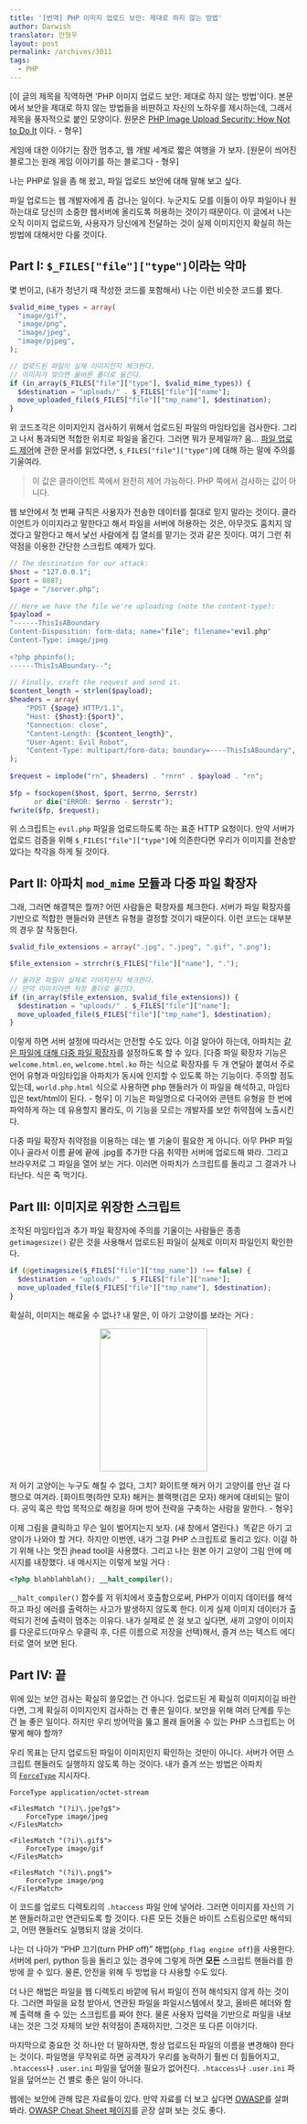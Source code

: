 ```yaml
---
title: '[번역] PHP 이미지 업로드 보안: 제대로 하지 않는 방법'
author: Darwish
translator: 안형우
layout: post
permalink: /archives/3011
tags:
  - PHP
---
```

[이 글의 제목을 직역하면 'PHP 이미지 업로드 보안: 제대로 하지 않는 방법'이다. 본문에서 보안을 제대로 하지 않는 방법들을 비판하고 자신의 노하우를 제시하는데, 그래서 제목을 풍자적으로 붙인 모양이다. 원문은 [PHP Image Upload Security: How Not to Do It][1] 이다. - 형우]

게임에 대한 이야기는 잠깐 멈추고, 웹 개발 세계로 짧은 여행을 가 보자. [원문이 씌어진 블로그는 원래 게임 이야기를 하는 블로그다 - 형우]

나는 PHP로 일을 좀 해 왔고, 파일 업로드 보안에 대해 말해 보고 싶다.

파일 업로드는 웹 개발자에게 좀 겁나는 일이다. 누군지도 모를 이들이 아무 파일이나 원하는대로 당신의 소중한 웹서버에 올리도록 허용하는 것이기 때문이다. 이 글에서 나는 오직 이미지 업로드와, 사용자가 당신에게 전달하는 것이 실제 이미지인지 확실히 하는 방법에 대해서만 다룰 것이다.

## Part I: `$_FILES["file"]["type"]`이라는 악마

몇 번이고, (내가 청년기 때 작성한 코드를 포함해서) 나는 이런 비슷한 코드를 봤다.

~~~ php
$valid_mime_types = array(
  "image/gif",
  "image/png",
  "image/jpeg",
  "image/pjpeg",
);

// 업로드된 파일이 실제 이미지인지 체크한다.
// 이미지가 맞으면 올바른 폴더로 옮긴다.
if (in_array($_FILES["file"]["type"], $valid_mime_types)) {
  $destination = "uploads/" . $_FILES["file"]["name"];
  move_uploaded_file($_FILES["file"]["tmp_name"], $destination);
}
~~~

위 코드조각은 이미지인지 검사하기 위해서 업로드된 파일의 마임타입을 검사한다. 그리고 나서 통과되면 적합한 위치로 파일을 옮긴다. 그러면 뭐가 문제일까? 음... [파일 업로드 제어][2]에 관한 문서를 읽었다면, `$_FILES["file"]["type"]`에 대해 하는 말에 주의를 기울여라.

> 이 값은 클라이언트 쪽에서 완전히 제어 가능하다. PHP 쪽에서 검사하는 값이 아니다.

웹 보안에서 첫 번째 규칙은 사용자가 전송한 데이터를 절대로 믿지 말라는 것이다. 클라이언트가 이미지라고 말한다고 해서 파일을 서버에 허용하는 것은, 아무것도 훔치지 않겠다고 말한다고 해서 낯선 사람에게 집 열쇠를 맡기는 것과 같은 짓이다. 여기 그런 취약점을 이용한 간단한 스크립트 예제가 있다.

~~~ php
// The destination for our attack:
$host = "127.0.0.1";
$port = 8887;
$page = "/server.php";
 
// Here we have the file we're uploading (note the content-type):
$payload =
"------ThisIsABoundary
Content-Disposition: form-data; name="file"; filename="evil.php"
Content-Type: image/jpeg
 
<?php phpinfo();
------ThisIsABoundary--";
 
// Finally, craft the request and send it.
$content_length = strlen($payload);
$headers = array(
    "POST {$page} HTTP/1.1",
    "Host: {$host}:{$port}",
    "Connection: close",
    "Content-Length: {$content_length}",
    "User-Agent: Evil Robot",
    "Content-Type: multipart/form-data; boundary=----ThisIsABoundary",
);
 
$request = implode("rn", $headers) . "rnrn" . $payload . "rn";
 
$fp = fsockopen($host, $port, $errno, $errstr)
      or die("ERROR: $errno - $errstr");
fwrite($fp, $request);
~~~

위 스크립트는 `evil.php` 파일을 업로드하도록 하는 표준 HTTP 요청이다. 만약 서버가 업로드 검증을 위해 `$_FILES["file"]["type"]`에 의존한다면 우리가 이미지를 전송받았다는 착각을 하게 될 것이다.

## Part II: 아파치 `mod_mime` 모듈과 다중 파일 확장자

그래, 그러면 해결책은 뭘까? 어떤 사람들은 확장자를 체크한다. 서버가 파일 확장자를 기반으로 적합한 핸들러와 콘텐츠 유형을 결정할 것이기 때문이다. 이런 코드는 대부분의 경우 잘 작동한다.

~~~ php
$valid_file_extensions = array(".jpg", ".jpeg", ".gif", ".png");

$file_extension = strrchr($_FILES["file"]["name"], ".");

// 올라온 파일이 실제로 이미지인지 체크한다.
// 만약 이미지라면 저장 폴더로 옮긴다.
if (in_array($file_extension, $valid_file_extensions)) {
  $destination = "uploads/" . $_FILES["file"]["name"];
  move_uploaded_file($_FILES["file"]["tmp_name"], $destination);
}
~~~

이렇게 하면 서버 설정에 따라서는 안전할 수도 있다. 이걸 알아야 하는데, 아파치는 [같은 파일에 대해 다중 파일 확장자][3]를 설정하도록 할 수 있다. [다중 파일 확장자 기능은 `welcome.html.en`, `welcome.html.ko` 하는 식으로 확장자를 두 개 연달아 붙여서 주로 언어 유형과 마임타입을 아파치가 동시에 인지할 수 있도록 하는 기능이다. 주의할 점도 있는데, `world.php.html` 식으로 사용하면 php 핸들러가 이 파일을 해석하고, 마임타입은 text/html이 된다. - 형우] 이 기능은 파일명으로 다국어와 콘텐트 유형을 한 번에 파악하게 하는 데 유용할지 몰라도, 이 기능을 모르는 개발자를 보안 취약점에 노출시킨다.

다중 파일 확장자 취약점을 이용하는 데는 별 기술이 필요한 게 아니다. 아무 PHP 파일이나 골라서 이름 끝에 끝에 .jpg를 추가한 다음 취약한 서버에 업로드해 봐라. 그리고 브라우저로 그 파일을 열어 보는 거다. 이러면 아파치가 스크립트를 돌리고 그 결과가 나타난다. 식은 죽 먹기다.

## Part III: 이미지로 위장한 스크립트

조작된 마임타입과 추가 파일 확장자에 주의를 기울이는 사람들은 종종 `getimagesize()` 같은 것을 사용해서 업로드된 파일이 실제로 이미지 파일인지 확인한다.

~~~ php
if (@getimagesize($_FILES["file"]["tmp_name"]) !== false) {
  $destination = "uploads/" . $_FILES["file"]["name"];
  move_uploaded_file($_FILES["file"]["tmp_name"], $destination);
}
~~~

확실히, 이미지는 해로울 수 없나? 내 말은, 이 아기 고양이를 보라는 거다 :

<p style="text-align: center;">
  <a href="http://nullcandy.com/demo/kittens/kitten.jpg.php" target="_blank"><img class="aligncenter" alt="" src="http://nullcandy.com/demo/kittens/kitten.jpg" width="188" height="250" /></a>
</p>

저 아기 고양이는 누구도 해칠 수 없다, 그치? 화이트햇 해커 아기 고양이를 만난 걸 다행으로 여겨라. [화이트햇(하얀 모자) 해커는 블랙햇(검은 모자) 해커에 대비되는 말이다. 공익 혹은 학업 목적으로 해킹을 하며 방어 전략을 구축하는 사람을 말한다. - 형우]

이제 그림을 클릭하고 무슨 일이 벌어지는지 보자. (새 창에서 열린다.)  똑같은 아기 고양이가 나와야 할 거다. 하지만 이번엔, 내가 그걸 PHP 스크립트로 돌리고 있다. 이걸 하기 위해 나는 멋진 jhead tool을 사용했다. 그리고 나는 원본 아기 고양이 그림 안에 메시지를 내장했다. 내 메시지는 이렇게 보일 거다 :

~~~ php
<?php blahblahblah(); __halt_compiler();
~~~

`__halt_compiler()` 함수를 저 위치에서 호출함으로써, PHP가 이미지 데이터를 해석하고 파싱 에러를 출력하는 사고가 발생하지 않도록 한다. 이게 실제 이미지 데이터가 출력되기 전에 출력이 멈추는 이유다. 내가 실제로 쓴 걸 보고 싶다면, 새끼 고양이 이미지를 다운로드(마우스 우클릭 후, 다른 이름으로 저장을 선택)해서, 즐겨 쓰는 텍스트 에디터로 열어 보면 된다.

## Part IV: 끝

위에 있는 보안 검사는 확실히 쓸모없는 건 아니다. 업로드된 게 확실히 이미지이길 바란다면, 그게 확실히 이미지인지 검사하는 건 좋은 일이다. 보안을 위해 여러 단계를 두는 건 늘 좋은 일이다. 하지만 우리 방어막을 뚫고 몰래 들어올 수 있는 PHP 스크립트는 어떻게 해야 할까?

우리 목표는 단지 업로드된 파일이 이미지인지 확인하는 것만이 아니다. 서버가 어떤 스크립트 핸들러도 실행하지 않도록 하는 것이다. 내가 즐겨 쓰는 방법은 아파치의 [`ForceType`](http://httpd.apache.org/docs/2.0/mod/core.html#forcetype) 지시자다.

~~~
ForceType application/octet-stream

<FilesMatch "(?i)\.jpe?g$">
    ForceType image/jpeg
</FilesMatch>

<FilesMatch "(?i)\.gif$">
    ForceType image/gif
</FilesMatch>

<FilesMatch "(?i)\.png$">
    ForceType image/png
</FilesMatch>
~~~

이 코드를 업로드 디렉토리의 `.htaccess` 파일 안에 넣어라. 그러면 이미지를 자신의 기본 핸들러하고만 연관되도록 할 것이다. 다른 모든 것들은 바이트 스트림으로만 해석되고, 어떤 핸들러도 실행되지 않을 것이다.

나는 더 나아가 “PHP 끄기(turn PHP off)” 해법(`php_flag engine off`)을 사용한다. 서버에 perl, python 등을 돌리고 있는 경우에 그렇게 하면 **모든** 스크립트 핸들러를 한 방에 끌 수 있다. 물론, 안전을 위해 두 방법을 다 사용할 수도 있다.

더 나은 해법은 파일을 웹 디렉토리 바깥에 둬서 파일이 전혀 해석되지 않게 하는 것이다. 그러면 파일을 요청 받아서, 연관된 파일을 파일시스템에서 찾고, 올바른 헤더와 함께 출력해 줄 수 있는 스크립트를 짜야 한다. 물론 사용자 입력을 기반으로 파일을 내보내는 것은 그것 자체의 보안 취약점이 존재하지만, 그것은 또 다른 이야기다.

마지막으로 중요한 것 하나만 더 말하자면, 항상 업로드된 파일의 이름을 변경해야 한다는 것이다. 파일명을 무작위로 하면 공격자가 우리를 농락하기 훨씬 더 힘들어지고, `.htaccess`나 `.user.ini` 파일을 덮어쓸 필요가 없어진다. `.htaccess`나 `.user.ini` 파일을 덮어쓰는 건 별로 좋은 일이 아니다.

웹에는 보안에 관해 많은 자료들이 있다. 만약 자료를 더 보고 싶다면 [<abbr title="The Open Web Application Security Project">OWASP</abbr>](https://www.owasp.org/index.php/Main_Page)를 살펴 봐라. [OWASP Cheat Sheet 페이지](https://www.owasp.org/index.php/Cheat_Sheets)를 곧장 살펴 보는 것도 좋다.

 [1]: http://nullcandy.com/php-image-upload-security-how-not-to-do-it/
 [2]: http://www.php.net/manual/en/features.file-upload.post-method.php
 [3]: http://httpd.apache.org/docs/2.0/mod/mod_mime.html#multipleext